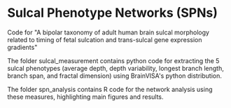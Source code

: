 # Sulcal Phenotype Networks (SPNs)
Code for "A bipolar taxonomy of adult human brain sulcal morphology related to timing of fetal sulcation and trans-sulcal gene expression gradients"

The folder sulcal_measurement contains python code for extracting the 5 sulcal phenotypes (average depth, depth variability, longest branch length, branch span, and fractal dimension)
using BrainVISA's python distribution.

The folder spn_analysis contains R code for the network analysis using these measures, highlighting main figures and results.
